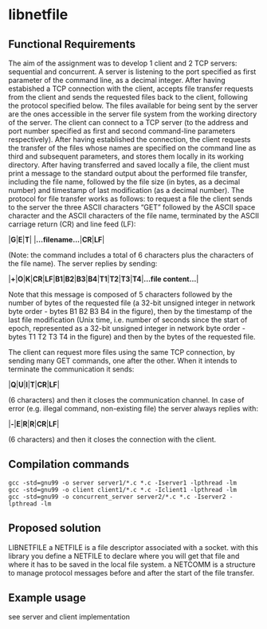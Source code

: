 # libnetfile

## Functional Requirements
The aim of the assignment was to develop 1 client and 2 TCP servers: sequential and concurrent. A server is listening to the port specified as first parameter of the command line, as a decimal integer. After having estabished a TCP connection with the client, accepts file transfer requests from the client and sends the requested files back to the client, following the protocol specified below. The files available for being sent by the server are the ones accessible in the server file system from the working directory of the server.
The client can connect to a TCP server (to the address and port number specified as first and second command-line parameters respectively). After having established the
connection, the client requests the transfer of the files whose names are specified on the command line as third and subsequent parameters, and stores them locally in its working directory. After having transferred and saved locally a file, the client must print a message to the standard output about the performed file transfer, including the file name, followed by the file size (in bytes, as a decimal number) and timestamp of last modification (as a decimal number).
The protocol for file transfer works as follows: to request a file the client sends to the server the three ASCII characters “GET” followed by the ASCII space character and the ASCII characters of the file name, terminated by the ASCII carriage return (CR) and line feed (LF):

|**G**|**E**|**T**| |**...filename...**|**CR**|**LF**|

(Note: the command includes a total of 6 characters plus the characters of the file name).
The server replies by sending:

|**+**|**O**|**K**|**CR**|**LF**|**B1**|**B2**|**B3**|**B4**|**T1**|**T2**|**T3**|**T4**|**...file content...**|

Note that this message is composed of 5 characters followed by the number of bytes of the requested file (a 32-bit unsigned integer in network byte order - bytes B1 B2 B3 B4 in the figure), then by the timestamp of the last file modification (Unix time, i.e. number of seconds since the start of epoch, represented as a 32-bit unsigned integer in network byte order - bytes T1 T2 T3 T4 in the figure) and then by the bytes of the requested file.

The client can request more files using the same TCP connection, by sending many GET commands, one after the other. When it intends to terminate the communication it sends:

|**Q**|**U**|**I**|**T**|**CR**|**LF**|

(6 characters) and then it closes the communication channel.
In case of error (e.g. illegal command, non-existing file) the server always replies with:

|**-**|**E**|**R**|**R**|**CR**|**LF**|

(6 characters) and then it closes the connection with the client.

## Compilation commands

```
gcc -std=gnu99 -o server server1/*.c *.c -Iserver1 -lpthread -lm
gcc -std=gnu99 -o client client1/*.c *.c -Iclient1 -lpthread -lm
gcc -std=gnu99 -o concurrent_server server2/*.c *.c -Iserver2 -lpthread -lm
```

## Proposed solution

LIBNETFILE
  a NETFILE is a file descriptor associated with a socket. with this library you define a NETFILE to declare
  where you will get that file and where it has to be saved in the local file system.
  a NETCOMM is a structure to manage protocol messages before and after the start of the file transfer.

## Example usage

see server and client implementation
